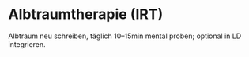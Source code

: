 # Albtraumtherapie (IRT)

Albtraum neu schreiben, täglich 10–15min mental proben; optional in LD integrieren.